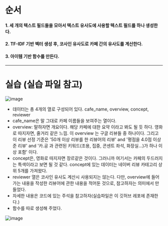 # 순서

#### 1. 세 개의 텍스트 필드들을 모아서 텍스트 유사도에 사용할 텍스트 필드를 하나 생성한다. 
#### 2. TF-IDF 기반 벡터 생성 후, 코사인 유사도로 카페 간의 유사도를 계산한다.
#### 3. 아이템 기반 함수를 만든다.

---

# 실습 (실습 파일 참고)

![image](https://user-images.githubusercontent.com/108641325/195709615-f43dd94c-bf11-4971-9da5-8bb13da19b55.png)

- 데이터는 총 4개의 열로 구성되어 있다. cafe_name, overview, concept, reviewer
- cafe_name은 말 그대로 카페 이름들을 보여주는 열이다. 
- overview: 말하자면 개요이다. 해당 카페에 대한 요약 이라고 봐도 될 듯 하다. 영화로 따지자면, 줄거리 같은 느낌. 이 overview 는 구글 리뷰들 중 하나이다. 
그리고 이 리뷰 선정 기준은 '50개 이상 리뷰를 한 리뷰어의 리뷰' and '평점을 4.0점 이상 준 리뷰' and '카.공 과 관련된 키워드(조용, 집중, 콘센트 좌석, 화장실...)가 하나 이상 포함' 이다.
- concept은, 영화로 따지자면 장르같은 것이다. 그러니까 여기서는 카페의 두드러지는 특색이라고 보면 될 것 같다. 
concept에 있는 데이터는 네이버 리뷰 카테고리 상위 5개를 가져왔다.
- reviewer 열은 코사인 유사도 계산시 사용되지는 않는다. 다만, overview에 들어가는 내용을 작성한 리뷰어에 관한 내용을 적어둔 것으로, 참고하자는 의미에서 만들었다.
- 자세한 내용은 코드에 있는 주석을 참고하자(실습파일은 이 깃허브 레포에 존재한다.)
- 함수를 따로 생성해 주었다. 

![image](https://user-images.githubusercontent.com/108641325/195711153-fd96737e-5d9b-4fc9-b044-8d03ce3f2a1e.png)
